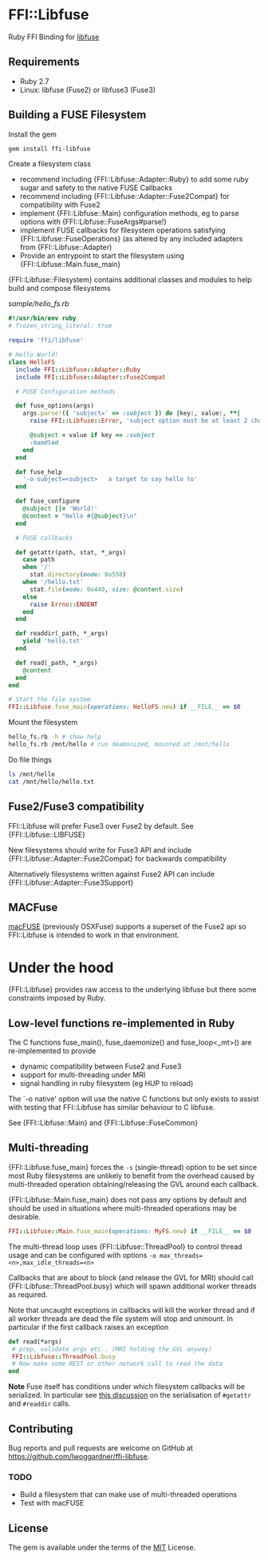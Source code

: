 # FFI::Libfuse

Ruby FFI Binding for [libfuse](https://github.com/libfuse/libfuse)

## Requirements

  * Ruby 2.7
  * Linux: libfuse (Fuse2) or libfuse3 (Fuse3)

## Building a FUSE Filesystem

Install the gem

```bash
gem install ffi-libfuse
```

Create a filesystem class

* recommend including {FFI::Libfuse::Adapter::Ruby} to add some ruby sugar and safety to the native FUSE Callbacks
* recommend including {FFI::Libfuse::Adapter::Fuse2Compat} for compatibility with Fuse2
* implement {FFI::Libfuse::Main} configuration methods, eg to parse options with {FFI::Libfuse::FuseArgs#parse!}
* implement FUSE callbacks for filesystem operations satisfying {FFI::Libfuse::FuseOperations}
  (as altered by any included adapters from {FFI::Libfuse::Adapter)
* Provide an entrypoint to start the filesystem using {FFI::Libfuse::Main.fuse_main}

{FFI::Libfuse::Filesystem} contains additional classes and modules to help build and compose filesystems 

<!-- SAMPLE BEGIN: sample/hello_fs.rb -->
*sample/hello_fs.rb*

```ruby
#!/usr/bin/env ruby
# frozen_string_literal: true

require 'ffi/libfuse'

# Hello World!
class HelloFS
  include FFI::Libfuse::Adapter::Ruby
  include FFI::Libfuse::Adapter::Fuse2Compat

  # FUSE Configuration methods

  def fuse_options(args)
    args.parse!({ 'subject=' => :subject }) do |key:, value:, **|
      raise FFI::Libfuse::Error, 'subject option must be at least 2 characters' unless value.size >= 2

      @subject = value if key == :subject
      :handled
    end
  end

  def fuse_help
    '-o subject=<subject>   a target to say hello to'
  end

  def fuse_configure
    @subject ||= 'World!'
    @content = "Hello #{@subject}\n"
  end

  # FUSE callbacks

  def getattr(path, stat, *_args)
    case path
    when '/'
      stat.directory(mode: 0o550)
    when '/hello.txt'
      stat.file(mode: 0o440, size: @content.size)
    else
      raise Errno::ENOENT
    end
  end

  def readdir(_path, *_args)
    yield 'hello.txt'
  end

  def read(_path, *_args)
    @content
  end
end

# Start the file system
FFI::Libfuse.fuse_main(operations: HelloFS.new) if __FILE__ == $0

```
<!-- SAMPLE END: sample/hello_fs.rb -->

Mount the filesystem

```bash
hello_fs.rb -h # show help
hello_fs.rb /mnt/hello # run deamonized, mounted at /mnt/hello
```

Do file things

```bash
ls /mnt/hello
cat /mnt/hello/hello.txt
```

## Fuse2/Fuse3 compatibility

FFI::Libfuse will prefer Fuse3 over Fuse2 by default. See {FFI::Libfuse::LIBFUSE}

New filesystems should write for Fuse3 API and include {FFI::Libfuse::Adapter::Fuse2Compat} for backwards compatibility

Alternatively filesystems written against Fuse2 API can include {FFI::Libfuse::Adapter::Fuse3Support}

## MACFuse

[macFUSE](https://osxfuse.github.io/) (previously OSXFuse) supports a superset of the Fuse2 api so FFI::Libfuse is
intended to work in that environment.

# Under the hood

{FFI::Libfuse} provides raw access to the underlying libfuse but there some constraints imposed by Ruby.

## Low-level functions re-implemented in Ruby

The C functions fuse_main(), fuse_daemonize() and fuse_loop<_mt>() are re-implemented to provide

* dynamic compatibility between Fuse2 and Fuse3
* support for multi-threading under MRI
* signal handling in ruby filesystem (eg HUP to reload)

The `-o native' option will use the native C functions but only exists to assist with testing that FFI::Libfuse has
similar behaviour to C libfuse.

See {FFI::Libfuse::Main} and {FFI::Libfuse::FuseCommon}

## Multi-threading

{FFI::Libfuse.fuse_main} forces the `-s` (single-thread) option to be set since most Ruby filesystems are
unlikely to benefit from the overhead caused by multi-threaded operation obtaining/releasing the GVL around each
callback.

{FFI::Libfuse::Main.fuse_main} does not pass any options by default and should be used in situations where
multi-threaded operations may be desirable.

```ruby
FFI::Libfuse::Main.fuse_main(operations: MyFS.new) if __FILE__ == $0
```

The multi-thread loop uses {FFI::Libfuse::ThreadPool} to control thread usage and can be configured with options
`-o max_threads=<n>,max_idle_threads=<n>`

Callbacks that are about to block (and release the GVL for MRI) should call {FFI::Libfuse::ThreadPool.busy} which will
spawn additional worker threads as required.

Note that uncaught exceptions in callbacks will kill the worker thread and if all worker threads are dead the
file system will stop and unmount. In particular if the first callback raises an exception

```ruby
def read(*args)
 # prep, validate args etc.. (MRI holding the GVL anyway)
 FFI::Libfuse::ThreadPool.busy
 # Now make some REST or other network call to read the data
end
```

**Note** Fuse itself has conditions under which filesystem callbacks will be serialized. In particular see
[this discussion](http://fuse.996288.n3.nabble.com/GetAttr-calls-being-serialised-td11741.html)
on the serialisation of `#getattr` and `#readdir` calls.


## Contributing

Bug reports and pull requests are welcome on GitHub at https://github.com/lwoggardner/ffi-libfuse. 

### TODO
  * Build a filesystem that can make use of multi-threaded operations
  * Test with macFUSE

## License

The gem is available under the terms of the [MIT](https://opensource.org/licenses/MIT) License.

